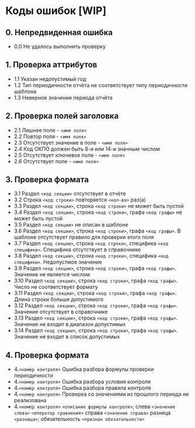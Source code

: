 # Коды ошибок [WIP]

## 0. Непредвиденная ошибка

* 0.0 Не удалось выполнить проверку

## 1. Проверка аттрибутов

* 1.1 Указан недопустимый год
* 1.2 Тип периодичности отчёта не соответствует типу периодичности шаблона
* 1.3 Неверное значение периода отчёта

## 2. Проверка полей заголовка

* 2.1 Лишнее поле - `<имя поля>`
* 2.2 Повтор поля - `<имя поля>`
* 2.3 Отсутствует значение в поле - `<имя поля>`
* 2.4 Код ОКПО должен быть 8-и или 14-и значным числом
* 2.5 Отсутствует ключевое поле - `<имя поля>`
* 2.6 Отсутствует поле - `<имя поля>`

## 3. Проверка формата

* 3.1 Раздел `<код секции>` отсутствует в отчёте
* 3.2 Строка `<код строки>` повторяется `<кол-во>` раз(а)
* 3.3 Раздел `<код секции>`, строка `<код строки>` не может быть пустой
* 3.4 Раздел `<код секции>`, строка `<код строки>`, графа `<код графы>` не может быть пустой
* 3.5 Раздел `<код секции>` не описан в шаблоне
* 3.6 Раздел `<код секции>`, строка `<код строки>`, графа `<код графы>`. В шаблоне отсутствует правило для проверки этого поля
* 3.7 Раздел `<код секции>`, строка `<код строки>`, специфика `<код специфики>`. Специфика отсутствует в справочнике
* 3.8 Раздел `<код секции>`, строка `<код строки>`, специфика `<код специфики>`. Недопустмое значение
* 3.9 Раздел `<код секции>`, строка `<код строки>`, графа `<код графы>`. Значение не является числом
* 3.10 Раздел `<код секции>`, строка `<код строки>`, графа `<код графы>`. Число не соответствует формату
* 3.11 Раздел `<код секции>`, строка `<код строки>`, графа `<код графы>`. Длина строки больше допустимого
* 3.12 Раздел `<код секции>`, строка `<код строки>`, графа `<код графы>`. Значение отсутствует в справочнике
* 3.13 Раздел `<код секции>`, строка `<код строки>`, графа `<код графы>`. Значение не входит в диапазон допустимых
* 3.14 Раздел `<код секции>`, строка `<код строки>`, графа `<код графы>`. Значение не входит в список допустимых


## 4. Проверка формата

* 4.`<номер контроля>` Ошибка разбора формулы проверки периодичности
* 4.`<номер контроля>` Ошибка разбора условия контроля
* 4.`<номер контроля>` Ошибка разбора правила контроля
* 4.`<номер контроля>` Проверка со значениями из прошлого периода не реализована
* 4.`<номер контроля>` `<описание формулы контроля>`; слева `<значение слева>` `<оператор сравнения>` справа `<значение справа>` разница `<разница>`; обязательность `<признак обязательности>`
